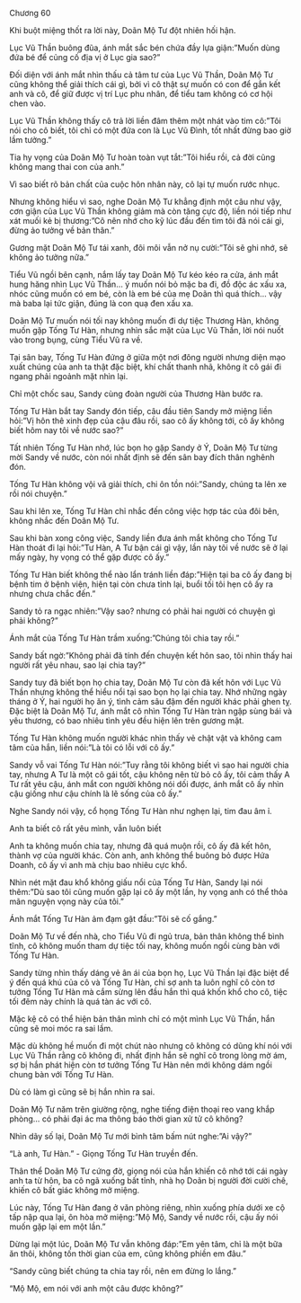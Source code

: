 




Chương 60


Khi buột miệng thốt ra lời này, Doãn Mộ Tư đột nhiên hối hận.

Lục Vũ Thần buông đũa, ánh mắt sắc bén chứa đầy lựa giận:”Muốn dùng đứa bé để củng cố địa vị ở Lục gia sao?”

Đối diện với ánh mắt nhìn thấu cả tâm tư của Lục Vũ Thần, Doãn Mộ Tư cũng không thể giải thích cái gì, bởi vì cô thật sự muốn có con để gắn kết anh và cô, để giữ được vị trí Lục phu nhân, để tiểu tam không có cơ hội chen vào.

Lục Vũ Thần không thấy cô trả lời liền đâm thêm một nhát vào tim cô:”Tôi nói cho cô biết, tôi chỉ có một đứa con là Lục Vũ Đình, tốt nhất đừng bao giờ lầm tưởng.”

Tia hy vọng của Doãn Mộ Tư hoàn toàn vụt tắt:”Tôi hiểu rồi, cả đời cũng không mang thai con của anh.”

Vì sao biết rõ bản chất của cuộc hôn nhân này, cô lại tự muốn rước nhục.

Nhưng không hiểu vì sao, nghe Doãn Mộ Tư khẳng định một câu như vậy, cơn giận của Lục Vũ Thần không giảm mà còn tăng cực độ, liền nói tiếp như xát muối kẻ bị thương:”Cô nên nhớ cho kỹ lúc đầu đến tìm tôi đã nói cái gì, đừng ảo tưởng về bản thân.”

Gương mặt Doãn Mộ Tư tái xanh, đôi môi vẫn nở nụ cười:”Tôi sẽ ghi nhớ, sẽ không ảo tưởng nữa.”

Tiểu Vũ ngồi bên cạnh, nắm lấy tay Doãn Mộ Tư kéo kéo ra cửa, ánh mắt hung hăng nhìn Lục Vũ Thần… ý muốn nói bỏ mặc ba đi, đồ độc ác xấu xa, nhóc cũng muốn có em bé, còn là em bé của mẹ Doãn thì quá thích… vậy mà baba lại tức giận, đúng là con quạ đen xấu xa.



Doãn Mộ Tư muốn nói tối nay không muốn đi dự tiệc Thương Hàn, không muốn gặp Tống Tư Hàn, nhưng nhìn sắc mặt của Lục Vũ Thần, lời nói nuốt vào trong bụng, cùng Tiểu Vũ ra về.

Tại sân bay, Tống Tư Hàn đứng ở giữa một nơi đông người nhưng diện mạo xuất chúng của anh ta thật đặc biệt, khí chất thanh nhã, không ít cô gái đi ngang phải ngoảnh mặt nhìn lại.

Chỉ một chốc sau, Sandy cùng đoàn người của Thương Hàn bước ra.

Tống Tư Hàn bắt tay Sandy đón tiếp, câu đầu tiên Sandy mở miệng liền hỏi:”Vị hôn thê xinh đẹp của cậu đâu rồi, sao cô ấy không tới, cô ấy không biết hôm nay tôi về nước sao?”

Tất nhiên Tống Tư Hàn nhớ, lúc bọn họ gặp Sandy ở Ý, Doãn Mộ Tư từng mời Sandy về nước, còn nói nhất định sẽ đến sân bay đích thân nghênh đón.

Tống Tư Hàn không vội vã giải thích, chi ôn tồn nói:”Sandy, chúng ta lên xe rồi nói chuyện.”

Sau khi lên xe, Tống Tư Hàn chỉ nhắc đến công việc hợp tác của đôi bên, không nhắc đến Doãn Mộ Tư.

Sau khi bàn xong công việc, Sandy liền đưa ánh mắt không cho Tống Tư Hàn thoát đi lại hỏi:”Tư Hàn, A Tư bận cái gì vậy, lần này tôi về nước sẽ ở lại mấy ngày, hy vọng có thể gặp được cô ấy.”

Tống Tư Hàn biết không thể nào lẩn tránh liền đáp:”Hiện tại ba cô ấy đang bị bệnh tim ở bệnh viện, hiện tại còn chưa tỉnh lại, buổi tối tôi hẹn cô ấy ra nhưng chưa chắc đến.”

Sandy tỏ ra ngạc nhiên:”Vậy sao? nhưng có phải hai người có chuyện gì phải không?”

Ánh mắt của Tống Tư Hàn trầm xuống:”Chúng tôi chia tay rồi.”

Sandy bất ngờ:”Không phải đã tính đến chuyện kết hôn sao, tôi nhìn thấy hai người rất yêu nhau, sao lại chia tay?”



Sandy tuy đã biết bọn họ chia tay, Doãn Mộ Tư còn đã kết hôn với Lục Vũ Thần nhưng không thể hiểu nổi tại sao bọn họ lại chia tay. Nhớ những ngày tháng ở Ý, hai người họ ăn ý, tình cảm sâu đậm đến người khác phải ghen tỵ. Đặc biệt là Doãn Mộ Tư, ánh mắt cô nhìn Tống Tư Hàn tràn ngập sùng bái và yêu thương, có bao nhiêu tình yêu đều hiện lên trên gương mặt.

Tống Tư Hàn không muốn người khác nhìn thấy vẻ chật vật và không cam tâm của hắn, liền nói:”Là tôi có lỗi với cô ấy.”

Sandy vỗ vai Tống Tư Hàn nói:”Tuy rằng tôi không biết vì sao hai người chia tay, nhưng A Tư là một cô gái tốt, cậu không nên từ bỏ cô ấy, tôi cảm thấy A Tư rất yêu cậu, ánh mắt con người không nói dối được, ánh mắt cô ấy nhìn cậu giống như cậu chính là lẽ sống của cô ấy.”

Nghe Sandy nói vậy, cổ họng Tống Tư Hàn như nghẹn lại, tim đau âm ỉ.

Anh ta biết cô rất yêu mình, vẫn luôn biết

Anh ta không muốn chia tay, nhưng đã quá muộn rồi, cô ấy đã kết hôn, thành vợ của người khác. Còn anh, anh không thể buông bỏ được Hứa Doanh, cô ấy vì anh mà chịu bao nhiêu cực khổ.

Nhìn nét mặt đau khổ không giấu nổi của Tống Tư Hàn, Sandy lại nói thêm:”Dù sao tôi cũng muốn gặp lại cô ấy một lần, hy vọng anh có thể thỏa mãn nguyện vọng này của tôi.”

Ánh mắt Tống Tư Hàn ảm đạm gật đầu:”Tôi sẽ cố gắng.”

Doãn Mộ Tư về đến nhà, cho Tiểu Vũ đi ngủ trưa, bản thân không thể bình tĩnh, cô không muốn tham dự tiệc tối nay, không muốn ngồi cùng bàn với Tống Tư Hàn.

Sandy từng nhìn thấy dáng vẻ ân ái của bọn họ, Lục Vũ Thần lại đặc biệt để ý đến quá khú của cô và Tống Tư Hàn, chỉ sợ anh ta luôn nghĩ cô còn tơ tưởng Tống Tư Hàn mà cắm sừng lên đầu hắn thì quá khốn khổ cho cô, tiệc tối đêm này chính là quá tàn ác với cô.

Mặc kệ cô có thể hiện bản thân mình chỉ có một mình Lục Vũ Thần, hắn cũng sẽ moi móc ra sai lầm.

Mặc dù không hề muốn đi một chút nào nhưng cô không có dũng khí nói với Lục Vũ Thần rằng cô không đi, nhất định hắn sẽ nghĩ cô trong lòng mờ ám, sợ bị hắn phát hiện còn tơ tưởng Tống Tư Hàn nên mới không dám ngồi chung bàn với Tống Tư Hàn.



Dù có làm gì cũng sẽ bị hắn nhìn ra sai.

Doãn Mộ Tư năm trên giường rộng, nghe tiếng điện thoại reo vang khắp phòng… có phải đại ác ma thông báo thời gian xử tử cô không?

Nhìn dãy số lại, Doãn Mộ Tư mới bình tâm bấm nút nghe:”Ai vậy?”

“Là anh, Tư Hàn.” - Giọng Tống Tư Hàn truyền đến.

Thân thể Doãn Mộ Tư cứng đờ, giọng nói của hắn khiến cô nhớ tới cái ngày anh ta từ hôn, ba cô ngã xuống bất tỉnh, nhà họ Doãn bị người đời cười chê, khiến cô bất giác không mở miệng.

Lúc này, Tống Tư Hàn đang ở văn phòng riêng, nhìn xuống phía dưới xe cộ tấp nập qua lại, ôn hòa mở miệng:”Mộ Mộ, Sandy về nước rồi, cậu ấy nói muốn gặp lại em một lần.”

Dừng lại một lúc, Doãn Mộ Tư vẫn không đáp:”Em yên tâm, chỉ là một bữa ăn thôi, không tốn thời gian của em, cũng không phiền em đâu.”

“Sandy cũng biết chúng ta chia tay rồi, nên em đừng lo lắng.”

“Mộ Mộ, em nói với anh một câu được không?”




